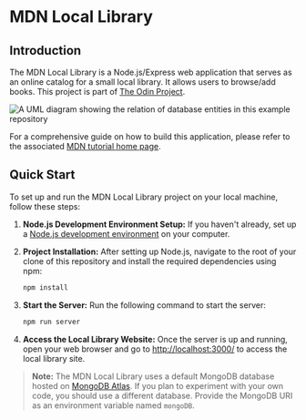 # MDN Local Library

## Introduction

The MDN Local Library is a Node.js/Express web application that serves as an online catalog for a small local library. It allows users to browse/add books. This project is part of [The Odin Project](https://github.com/m-ngr/The-Odin-Project).

![A UML diagram showing the relation of database entities in this example repository](https://raw.githubusercontent.com/mdn/express-locallibrary-tutorial/main/public/images/Library%20Website%20-%20Mongoose_Express.png)

For a comprehensive guide on how to build this application, please refer to the associated [MDN tutorial home page](https://developer.mozilla.org/en-US/docs/Learn/Server-side/Express_Nodejs/Tutorial_local_library_website).

## Quick Start

To set up and run the MDN Local Library project on your local machine, follow these steps:

1. **Node.js Development Environment Setup:**
   If you haven't already, set up a [Node.js development environment](https://wiki.developer.mozilla.org/en-US/docs/Learn/Server-side/Express_Nodejs/development_environment) on your computer.

2. **Project Installation:**
   After setting up Node.js, navigate to the root of your clone of this repository and install the required dependencies using npm:

   ```bash
   npm install
   ```
3. **Start the Server:**
   Run the following command to start the server:

   ```bash
   npm run server
   ```
4. **Access the Local Library Website:**
   Once the server is up and running, open your web browser and go to <http://localhost:3000/> to access the local library site.

> **Note:** The MDN Local Library uses a default MongoDB database hosted on [MongoDB Atlas](https://www.mongodb.com/cloud/atlas). If you plan to experiment with your own code, you should use a different database. Provide the MongoDB URI as an environment variable named `mongoDB`.

